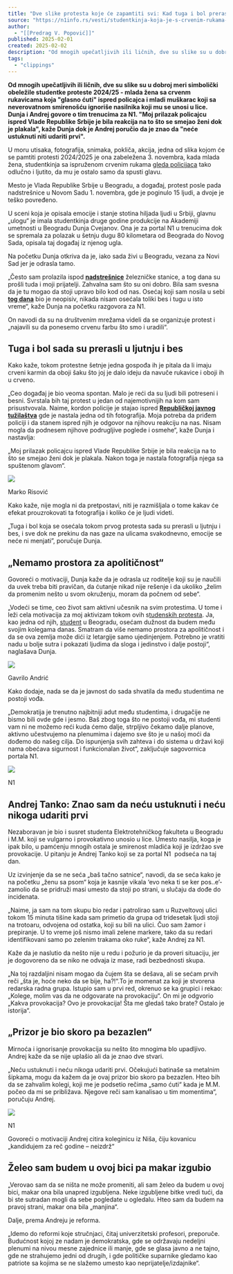 ```yaml
---
title: "Dve slike protesta koje će zapamtiti svi: Kad tuga i bol prerastu u bes..."
source: "https://n1info.rs/vesti/studentkinja-koja-je-s-crvenim-rukama-stala-pred-policajca-za-n1-kad-tuga-i-bol-prerastu-u-bes/"
author:
  - "[[Predrag V. Popović]]"
published: 2025-02-01
created: 2025-02-02
description: "Od mnogih upečatljivih ili ličnih, dve su slike su u dobroj meri simbolički obeležile studentke proteste 2024/25 - mlada žena sa crvenm rukavicama koja \"glasno ćuti\" ispred policajca i mladi muškarac koji sa neverovatnom smirenošću ignoriše nasilnika koji mu se unosi u lice. Dunja i Andrej govore o tim trenucima za N1. \"Moj prilazak policajcu ispred Vlade Republike Srbije je bila reakcija na to što se smejao ženi dok je plakala\", kaže Dunja dok je Andrej poručio da je znao da \"neće ustuknuti niti udariti prvi\"."
tags:
  - "clippings"
---
```

**Od mnogih upečatljivih ili ličnih, dve su slike su u dobroj meri simbolički obeležile studentke proteste 2024/25 - mlada žena sa crvenm rukavicama koja "glasno ćuti" ispred policajca i mladi muškarac koji sa neverovatnom smirenošću ignoriše nasilnika koji mu se unosi u lice. Dunja i Andrej govore o tim trenucima za N1. "Moj prilazak policajcu ispred Vlade Republike Srbije je bila reakcija na to što se smejao ženi dok je plakala", kaže Dunja dok je Andrej poručio da je znao da "neće ustuknuti niti udariti prvi".**

U moru utisaka, fotografija, snimaka, pokliča, akcija, jedna od slika kojom će se pamtiti protesti 2024/2025 je ona zabeležena 3. novembra, kada mlada žena, studentkinja sa ispruženom crvenim rukama [gleda policijaca](https://n1info.rs/vesti/krvave-ruke-ispred-ministarstva-gradjevinarstva-policija-im-ne-da-da-pridju-zgradi/) tako odlučno i ljutito, da mu je ostalo samo da spusti glavu.

Mesto je Vlada Republike Srbije u Beogradu, a događaj, protest posle pada nadstrešnice u Novom Sadu 1. novembra, gde je poginulo 15 ljudi, a dvoje je teško povređeno.

U sceni koja je opisala emocije i stanje stotina hiljada ljudi u Srbiji, glavnu „ulogu“ je imala studentkinja druge godine produkcije na Akademiji umetnosti u Beogradu Dunja Cvejanov. Ona je za portal N1 u trenucima dok se spremala za polazak u šetnju dugu 80 kilometara od Beograda do Novog Sada, opisala taj događaj iz njenog ugla.

Na početku Dunja otkriva da je, iako sada živi u Beogradu, vezana za Novi Sad jer je odrasla tamo.

„Često sam prolazila ispod **[nadstrešnice](https://n1info.rs/biznis/nadstresnica-bila-teza-2311-tona-od-dozvoljenog-opterecenja-utvrdili-vestaci/)** železničke stanice, a tog dana su prošli tuda i moji prijatelji. Zahvalna sam što su oni dobro. Bila sam svesna da je tu mogao da stoji upravo bilo kod od nas. Osećaj koji sam nosila u sebi **[tog dana](https://www.youtube.com/watch?v=z_FK8UwNVig)** bio je neopisiv, nikada nisam osećala toliki bes i tugu u isto vreme“, kaže Dunja na početku razgovora za N1.

On navodi da su na društvenim mrežama videli da se organizuje protest i „najavili su da ponesemo crvenu farbu što smo i uradili“.

## **Tuga i bol sada su prerasli u ljutnju i bes**

Kako kaže, tokom protestne šetnje jedna gospođa ih je pitala da li imaju crveni karmin da oboji šaku što joj je dalo ideju da navuče rukavice i oboji ih u crveno.

„Ceo događaj je bio veoma spontan. Malo je reći da su ljudi bili potreseni i besni. Svrstala bih taj protest u jedan od najemotivnijih na kom sam prisustvovala. Naime, kordon policije je stajao ispred **[Republičkoj javnog tužilaštva](https://n1info.rs/vesti/dolovac-poziva-studente-na-sastanak-sto-pre-radi-pojasnjenja-odredjenih-zahteva/)** gde je nastala jedna od tih fotografija. Moja potreba da priđem policiji i da stanem ispred njih je odgovor na njihovu reakciju na nas. Nisam mogla da podnesem njihove podrugljive poglede i osmehe“, kaže Dunja i nastavlja:

„Moj prilazak policajcu ispred Vlade Republike Srbije je bila reakcija na to što se smejao ženi dok je plakala. Nakon toga je nastala fotografija njega sa spuštenom glavom“.

![](https://n1info.rs/wp-content/uploads/2025/01/31/1738325593-IMG-bbbe1a4c01ef3b3d408cb90e6a4d820b-V-1024x682.jpg)

Marko Risović

Kako kaže, nije mogla ni da pretpostavi, niti je razmišljala o tome kakav će efekat prouzrokovati ta fotografija i koliko će je ljudi videti.

„Tuga i bol koja se osećala tokom prvog protesta sada su prerasli u ljutnju i bes, i sve dok ne prekinu da nas gaze na ulicama svakodnevno, emocije se neće ni menjati”, poručuje Dunja.

## **„Nemamo prostora za apolitičnost“**

Govoreći o motivaciji, Dunja kaže da je odrasla uz roditelje koji su je naučili da uvek treba biti pravičan, da ćutanje nikad nije rešenje i da ukoliko „želim da promenim nešto u svom okruženju, moram da počnem od sebe“.

„Vodeći se time, ceo život sam aktivni učesnik na svim protestima. U tome i leži cela motivacija za moj aktivizam tokom ovih s[tudenskih protesta](https://n1info.rs/tag/studentski-protest/). Ja, kao jedna od njih, [student](https://n1info.rs/tag/studenti/) u Beogradu, osećam dužnost da budem među svojim kolegama danas. Smatram da više nemamo prostora za apolitičnost i da se ova zemlja može dići iz letargije samo ujedinjenjem. Potrebno je vratiti nadu u bolje sutra i pokazati ljudima da sloga i jedinstvo i dalje postoji“, naglašava Dunja.

![](https://n1info.rs/wp-content/uploads/2025/01/31/1738325697-20250131_100352-1024x576.jpg)

Gavrilo Andrić

Kako dodaje, nada se da je javnost do sada shvatila da među studentima ne postoji vođa.

„Demokratija je trenutno najbitniji adut među studentima, i drugačije ne bismo bili ovde gde i jesmo. Baš zbog toga što ne postoji vođa, mi studenti vam ni ne možemo reći kuda ćemo dalje, strpljivo čekamo dalje planove, aktivno učestvujemo na plenumima i dajemo sve što je u našoj moći da dođemo do našeg cilja. Do ispunjenja svih zahteva i do sistema u državi koji nama obećava sigurnost i funkcionalan život“, zaključuje sagovornica portala N1.

![](https://n1info.rs/wp-content/uploads/2025/02/01/1738414615-1733828309-rtziztoizu8oi-1024x576.jpg)

N1

## Andrej Tanko: Znao sam da neću ustuknuti i neću nikoga udariti prvi

Nezaboravan je bio i susret studenta Elektrotehničkog fakulteta u Beogradu i M.M. koji se vulgarno i provokativno unosio u lice. Umesto nasilja, koga je ipak bilo, u pamćenju mnogih ostala je smirenost mladića koji je izdržao sve provokacije. U pitanju je Andrej Tanko koji se za portal N1  podseća na taj dan.

Uz izvinjenje da se ne seća „baš tačno satnice“, navodi, da se seća kako je na početku „ženu sa psom“ koja je kasnije vikala ‘evo neka ti se ker pos..e’- zamolio da se pridruži masi umesto da stoji po strani, u slučaju da dođe do incidenata.

„Naime, ja sam na tom skupu bio redar i patrolirao sam u Ruzveltovoj ulici tokom 15 minuta tišine kada sam primetio da grupa od tridesetak ljudi stoji na trotoaru, odvojena od ostatka, koji su bili na ulici. Čuo sam žamor i prepiranje. U to vreme još nismo imali zelene markere, tako da su redari identifikovani samo po zelenim trakama oko ruke“, kaže Andrej za N1.

Kaže da je naslutio da nešto nije u redu i požurio je da proveri situaciju, jer je dogovoreno da se niko ne odvaja iz mase, radi bezbednosti skupa.

„Na toj razdaljini nisam mogao da čujem šta se dešava, ali se sećam prvih reči „šta je, hoće neko da se bije, ha?!“.To je momenat za koji je stvorena redarska radna grupa. Istupio sam u prvi red, okrenuo se ka grupici i rekao: „Kolege, molim vas da ne odgovarate na provokaciju“. On mi je odgvorio „Kakva provokacija? Ovo je provokacija! Šta me gledaš tako brate? Ostalo je istorija“.

## „Prizor je bio skoro pa bezazlen“

Mirnoća i ignorisanje provokacija su nešto što mnogima blo upadljivo. Andrej kaže da se nije uplašio ali da je znao dve stvari.

„Neću ustuknuti i neću nikoga udariti prvi. Očekujući batinaše sa metalnim šipkama, mogu da kažem da je ovaj prizor bio skoro pa bezazlen. Hteo bih da se zahvalim kolegi, koji me je podsetio rečima „samo ćuti“ kada je M.M. počeo da mi se približava. Njegove reči sam kanalisao u tim momentima“, poručuju Andrej.

![](https://n1info.rs/wp-content/uploads/2025/02/01/1738414650-1733828304-54u75689679-1024x576.jpg)

N1

Govoreći o motivaciji Andrej citira koleginicu iz Niša, čiju kovanicu „kandidujem za reč godine – neizdrž“

## Želeo sam budem u ovoj bici pa makar izgubio

„Verovao sam da se ništa ne može promeniti, ali sam želeo da budem u ovoj bici, makar ona bila unapred izgubljena. Neke izgubljene bitke vredi tući, da bi ste sutradan mogli da sebe pogledate u ogledalu. Hteo sam da budem na pravoj strani, makar ona bila „manjina“.

Dalje, prema Andreju je reforma.

„Idemo do reformi koje stručnjaci, čitaj univerzitetski profesori, preporuče. Budućnost kojoj ze nadam je demokratska, gde se održavaju nedeljni plenumi na nivou mesne zajednice ili manje, gde se glasa javno a ne tajno, gde ne strahujemo jedni od drugih, i gde političke suparnike gledamo kao patriote sa kojima se ne slažemo umesto kao neprijatelje/izdajnike“.